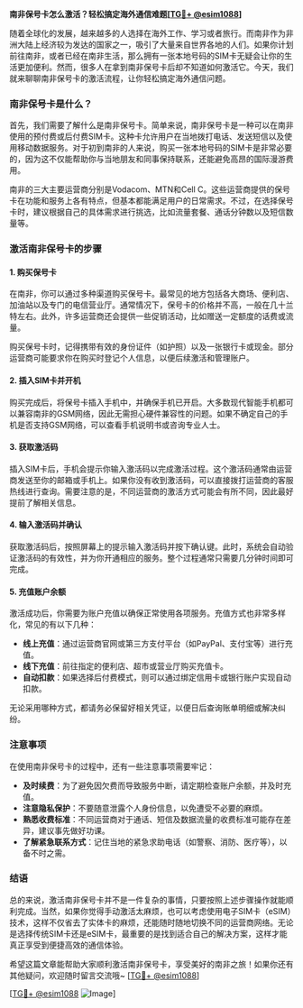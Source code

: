 **南非保号卡怎么激活？轻松搞定海外通信难题[[TG💪+ @esim1088](https://t.me/s/esim1088)]**

随着全球化的发展，越来越多的人选择在海外工作、学习或者旅行。而南非作为非洲大陆上经济较为发达的国家之一，吸引了大量来自世界各地的人们。如果你计划前往南非，或者已经在南非生活，那么拥有一张本地号码的SIM卡无疑会让你的生活更加便利。然而，很多人在拿到南非保号卡后却不知道如何激活它。今天，我们就来聊聊南非保号卡的激活流程，让你轻松搞定海外通信问题。

### 南非保号卡是什么？

首先，我们需要了解什么是南非保号卡。简单来说，南非保号卡是一种可以在南非使用的预付费或后付费SIM卡。这种卡允许用户在当地拨打电话、发送短信以及使用移动数据服务。对于初到南非的人来说，购买一张本地号码的SIM卡是非常必要的，因为这不仅能帮助你与当地朋友和同事保持联系，还能避免高昂的国际漫游费用。

南非的三大主要运营商分别是Vodacom、MTN和Cell C。这些运营商提供的保号卡在功能和服务上各有特点，但基本都能满足用户的日常需求。不过，在选择保号卡时，建议根据自己的具体需求进行挑选，比如流量套餐、通话分钟数以及短信数量等。

### 激活南非保号卡的步骤

#### 1. 购买保号卡

在南非，你可以通过多种渠道购买保号卡。最常见的地方包括各大商场、便利店、加油站以及专门的电信营业厅。通常情况下，保号卡的价格并不高，一般在几十兰特左右。此外，许多运营商还会提供一些促销活动，比如赠送一定额度的话费或流量。

购买保号卡时，记得携带有效的身份证件（如护照）以及一张银行卡或现金。部分运营商可能要求你在购买时登记个人信息，以便后续激活和管理账户。

#### 2. 插入SIM卡并开机

购买完成后，将保号卡插入手机中，并确保手机已开启。大多数现代智能手机都可以兼容南非的GSM网络，因此无需担心硬件兼容性的问题。如果不确定自己的手机是否支持GSM网络，可以查看手机说明书或咨询专业人士。

#### 3. 获取激活码

插入SIM卡后，手机会提示你输入激活码以完成激活过程。这个激活码通常由运营商发送至你的邮箱或手机上。如果你没有收到激活码，可以直接拨打运营商的客服热线进行查询。需要注意的是，不同运营商的激活方式可能会有所不同，因此最好提前了解相关信息。

#### 4. 输入激活码并确认

获取激活码后，按照屏幕上的提示输入激活码并按下确认键。此时，系统会自动验证激活码的有效性，并为你开通相应的服务。整个过程通常只需要几分钟时间即可完成。

#### 5. 充值账户余额

激活成功后，你需要为账户充值以确保正常使用各项服务。充值方式也非常多样化，常见的有以下几种：

- **线上充值**：通过运营商官网或第三方支付平台（如PayPal、支付宝等）进行充值。
- **线下充值**：前往指定的便利店、超市或营业厅购买充值卡。
- **自动扣款**：如果选择后付费模式，则可以通过绑定信用卡或银行账户实现自动扣款。

无论采用哪种方式，都请务必保留好相关凭证，以便日后查询账单明细或解决纠纷。

### 注意事项

在使用南非保号卡的过程中，还有一些注意事项需要牢记：

- **及时续费**：为了避免因欠费而导致服务中断，请定期检查账户余额，并及时充值。
- **注意隐私保护**：不要随意泄露个人身份信息，以免遭受不必要的麻烦。
- **熟悉收费标准**：不同运营商对于通话、短信及数据流量的收费标准可能存在差异，建议事先做好功课。
- **了解紧急联系方式**：记住当地的紧急求助电话（如警察、消防、医疗等），以备不时之需。

### 结语

总的来说，激活南非保号卡并不是一件复杂的事情，只要按照上述步骤操作就能顺利完成。当然，如果你觉得手动激活太麻烦，也可以考虑使用电子SIM卡（eSIM）技术，这样不仅省去了实体卡的麻烦，还能随时随地切换不同的运营商网络。无论是选择传统SIM卡还是eSIM卡，最重要的是找到适合自己的解决方案，这样才能真正享受到便捷高效的通信体验。

希望这篇文章能帮助大家顺利激活南非保号卡，享受美好的南非之旅！如果你还有其他疑问，欢迎随时留言交流哦~ [[TG💪+ @esim1088](https://t.me/s/esim1088)] 

[[TG💪+ @esim1088](https://t.me/s/esim1088) ![Image](https://i.postimg.cc/4NQfJmqS/Snipaste-2025-05-13-00-14-12.png)]